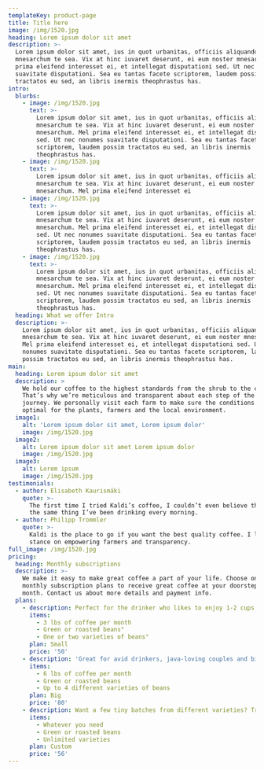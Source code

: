 ```yaml
---
templateKey: product-page
title: Title here
image: /img/1520.jpg
heading: Lorem ipsum dolor sit amet
description: >-
  Lorem ipsum dolor sit amet, ius in quot urbanitas, officiis aliquando
  mnesarchum te sea. Vix at hinc iuvaret deserunt, ei eum noster mnesarchum. Mel
  prima eleifend interesset ei, et intellegat disputationi sed. Ut nec nonumes
  suavitate disputationi. Sea eu tantas facete scriptorem, laudem possim
  tractatos eu sed, an libris inermis theophrastus has.
intro:
  blurbs:
    - image: /img/1520.jpg
      text: >-
        Lorem ipsum dolor sit amet, ius in quot urbanitas, officiis aliquando
        mnesarchum te sea. Vix at hinc iuvaret deserunt, ei eum noster
        mnesarchum. Mel prima eleifend interesset ei, et intellegat disputationi
        sed. Ut nec nonumes suavitate disputationi. Sea eu tantas facete
        scriptorem, laudem possim tractatos eu sed, an libris inermis
        theophrastus has.
    - image: /img/1520.jpg
      text: >-
        Lorem ipsum dolor sit amet, ius in quot urbanitas, officiis aliquando
        mnesarchum te sea. Vix at hinc iuvaret deserunt, ei eum noster
        mnesarchum. Mel prima eleifend interesset ei
    - image: /img/1520.jpg
      text: >-
        Lorem ipsum dolor sit amet, ius in quot urbanitas, officiis aliquando
        mnesarchum te sea. Vix at hinc iuvaret deserunt, ei eum noster
        mnesarchum. Mel prima eleifend interesset ei, et intellegat disputationi
        sed. Ut nec nonumes suavitate disputationi. Sea eu tantas facete
        scriptorem, laudem possim tractatos eu sed, an libris inermis
        theophrastus has.
    - image: /img/1520.jpg
      text: >-
        Lorem ipsum dolor sit amet, ius in quot urbanitas, officiis aliquando
        mnesarchum te sea. Vix at hinc iuvaret deserunt, ei eum noster
        mnesarchum. Mel prima eleifend interesset ei, et intellegat disputationi
        sed. Ut nec nonumes suavitate disputationi. Sea eu tantas facete
        scriptorem, laudem possim tractatos eu sed, an libris inermis
        theophrastus has.
  heading: What we offer Intro
  description: >-
    Lorem ipsum dolor sit amet, ius in quot urbanitas, officiis aliquando
    mnesarchum te sea. Vix at hinc iuvaret deserunt, ei eum noster mnesarchum.
    Mel prima eleifend interesset ei, et intellegat disputationi sed. Ut nec
    nonumes suavitate disputationi. Sea eu tantas facete scriptorem, laudem
    possim tractatos eu sed, an libris inermis theophrastus has.
main:
  heading: Lorem ipsum dolor sit amet
  description: >
    We hold our coffee to the highest standards from the shrub to the cup.
    That’s why we’re meticulous and transparent about each step of the coffee’s
    journey. We personally visit each farm to make sure the conditions are
    optimal for the plants, farmers and the local environment.
  image1:
    alt: 'Lorem ipsum dolor sit amet, Lorem ipsum dolor'
    image: /img/1520.jpg
  image2:
    alt: Lorem ipsum dolor sit amet Lorem ipsum dolor
    image: /img/1520.jpg
  image3:
    alt: Lorem ipsum
    image: /img/1520.jpg
testimonials:
  - author: Elisabeth Kaurismäki
    quote: >-
      The first time I tried Kaldi’s coffee, I couldn’t even believe that was
      the same thing I’ve been drinking every morning.
  - author: Philipp Trommler
    quote: >-
      Kaldi is the place to go if you want the best quality coffee. I love their
      stance on empowering farmers and transparency.
full_image: /img/1520.jpg
pricing:
  heading: Monthly subscriptions
  description: >-
    We make it easy to make great coffee a part of your life. Choose one of our
    monthly subscription plans to receive great coffee at your doorstep each
    month. Contact us about more details and payment info.
  plans:
    - description: Perfect for the drinker who likes to enjoy 1-2 cups per day.
      items:
        - 3 lbs of coffee per month
        - Green or roasted beans"
        - One or two varieties of beans"
      plan: Small
      price: '50'
    - description: 'Great for avid drinkers, java-loving couples and bigger crowds'
      items:
        - 6 lbs of coffee per month
        - Green or roasted beans
        - Up to 4 different varieties of beans
      plan: Big
      price: '80'
    - description: Want a few tiny batches from different varieties? Try our custom plan
      items:
        - Whatever you need
        - Green or roasted beans
        - Unlimited varieties
      plan: Custom
      price: '56'
---
```


